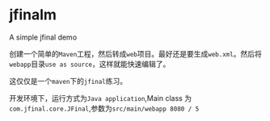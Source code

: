# jfinalm
A simple jfinal demo

创建一个简单的`Maven`工程，然后转成`web`项目。最好还是要生成`web.xml`。然后将`webapp`目录`use as source`，这样就能快速编辑了。

这仅仅是一个`maven`下的`jfinal`练习。

开发环境下，运行方式为`Java application`,Main class 为`com.jfinal.core.JFinal`,参数为`src/main/webapp 8080 / 5`
